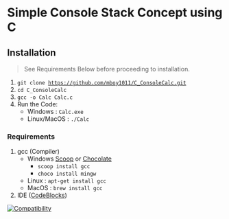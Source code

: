 # Simple Console Stack Concept using C

## Installation
> See Requirements Below before proceeding to installation.
1. <code>git clone https://github.com/mboy1011/C_ConsoleCalc.git</code>
2. <code>cd C_ConsoleCalc</code>
3. <code>gcc -o Calc Calc.c</code>
4. Run the Code:
	* Windows : <code>Calc.exe</code>
	* Linux/MacOS : <code>./Calc</code> 

### Requirements
1. gcc (Compiler)
	*	Windows [Scoop](https://scoop.sh) or [Chocolate](https://chocolatey.org/)
		-	<code>scoop install gcc</code>
		-	<code>choco install mingw</code>
	*	Linux : <code>apt-get install gcc</code>
	*	MacOS : <code>brew install gcc</code>
2. IDE ([CodeBlocks](http://www.codeblocks.org/downloads))


[![Compatibility](https://img.shields.io/dub/l/vibe-d.svg)](https://github.com/mboy1011/C_Stack.git)
